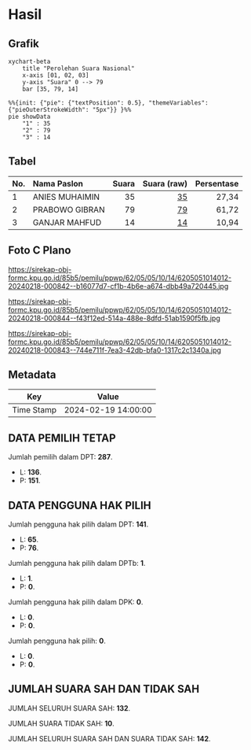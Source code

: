 # Hasil

## Grafik

```mermaid
xychart-beta
    title "Perolehan Suara Nasional"
    x-axis [01, 02, 03]
    y-axis "Suara" 0 --> 79
    bar [35, 79, 14]
```

```mermaid
%%{init: {"pie": {"textPosition": 0.5}, "themeVariables": {"pieOuterStrokeWidth": "5px"}} }%%
pie showData
    "1" : 35
    "2" : 79
    "3" : 14
```

## Tabel

| No. | Nama Paslon    | Suara | Suara (raw) | Persentase |
|:--- |:-------------- | -----:| -----------:| ----------:|
| 1   | ANIES MUHAIMIN | 35    | [35][p-1]   | 27,34      |
| 2   | PRABOWO GIBRAN | 79    | [79][p-2]   | 61,72      |
| 3   | GANJAR MAHFUD  | 14    | [14][p-3]   | 10,94      |


[p-1]: https://github.com/gigit-pemilu/pemilu-2024/blob/main/pilpres/hitung-suara/sub/62-kalimantan-tengah/sub/05-barito-utara/sub/05-teweh-tengah/sub/1014-melayu/sub/012-tps/sub/paslon-1.txt
[p-2]: https://github.com/gigit-pemilu/pemilu-2024/blob/main/pilpres/hitung-suara/sub/62-kalimantan-tengah/sub/05-barito-utara/sub/05-teweh-tengah/sub/1014-melayu/sub/012-tps/sub/paslon-2.txt
[p-3]: https://github.com/gigit-pemilu/pemilu-2024/blob/main/pilpres/hitung-suara/sub/62-kalimantan-tengah/sub/05-barito-utara/sub/05-teweh-tengah/sub/1014-melayu/sub/012-tps/sub/paslon-3.txt

## Foto C Plano

https://sirekap-obj-formc.kpu.go.id/85b5/pemilu/ppwp/62/05/05/10/14/6205051014012-20240218-000842--b16077d7-cf1b-4b6e-a674-dbb49a720445.jpg

https://sirekap-obj-formc.kpu.go.id/85b5/pemilu/ppwp/62/05/05/10/14/6205051014012-20240218-000844--f43f12ed-514a-488e-8dfd-51ab1590f5fb.jpg

https://sirekap-obj-formc.kpu.go.id/85b5/pemilu/ppwp/62/05/05/10/14/6205051014012-20240218-000843--744e711f-7ea3-42db-bfa0-1317c2c1340a.jpg


## Metadata

| Key        | Value               |
| ---------- | ------------------- |
| Time Stamp | 2024-02-19 14:00:00 |


## DATA PEMILIH TETAP

Jumlah pemilih dalam DPT: **287**.
 * L: **136**.
 * P: **151**.

## DATA PENGGUNA HAK PILIH

Jumlah pengguna hak pilih dalam DPT: **141**.
 * L: **65**.
 * P: **76**.

Jumlah pengguna hak pilih dalam DPTb: **1**.
 * L: **1**.
 * P: **0**.

Jumlah pengguna hak pilih dalam DPK: **0**.
 * L: **0**.
 * P: **0**.

Jumlah pengguna hak pilih: **0**.
 * L: **0**.
 * P: **0**.

## JUMLAH SUARA SAH DAN TIDAK SAH

JUMLAH SELURUH SUARA SAH: **132**.

JUMLAH SUARA TIDAK SAH: **10**.

JUMLAH SELURUH SUARA SAH DAN SUARA TIDAK SAH: **142**.


